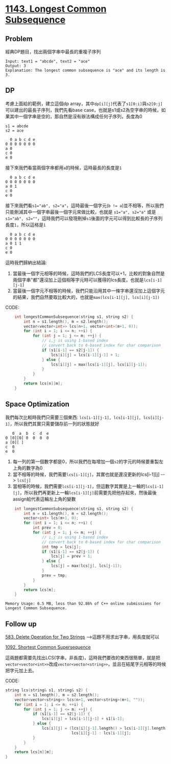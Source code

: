 # [1143. Longest Common Subsequence](https://leetcode.com/problems/longest-common-subsequence/)

## Problem
經典DP題目，找出兩個字串中最長的重複子序列
```
Input: text1 = "abcde", text2 = "ace" 
Output: 3  
Explanation: The longest common subsequence is "ace" and its length is 3.
```

## DP

考慮上面給的範例，建立這個dp array，其中`dp[i][j]`代表了`s1[0:i]`與`s2[0:j]`可以建出的最長子序列，我們先看base case，也就是s1或s2為空字串的時候，如果其中一個字串是空的，那自然是沒有辦法構成任何子序列，長度為0
```
s1 = abcde
s2 = ace
```

```
  0 a b c d e
0 0 0 0 0 0 0
a 0
c 0
e 0

```

接下來我們看當兩個字串都用`a`的時候，這時最長的長度是`1`
```
  0 a b c d e
0 0 0 0 0 0 0
a 0 1
c 0
e 0
```

接下來我們看`s1="ab", s2="a"`，這時最後一個字元(`b != a`)並不相等，所以我們只能刪減其中一個字串最後一個字元來做比較，也就是
`s1="a", s2="a"` 或是 `s1="ab", s2=""`，這時我們可以發現刪掉`s1`後面的字元可以得到比較長的子序列長度`1`，所以這格是`1`
```
  0 a b c d e
0 0 0 0 0 0 0
a 0 1 1
c 0 
e 0
```

這時我們歸納出結論:
1. 當最後一個字元相等的時候，這時我們的LCS長度可以+1，比較的對象自然是兩個字串"都"還沒加上這個相等字元時可以獲得的lcs長度，也就是`lcs[i-1][j-1]`
2. 當最後一個字元不相等的時候，我們只能沿用其中一條字串還沒加上這個字元的結果，我們自然要取比較大的，也就是`max(lcs[i-1][j], lcs[i][j-1])`

CODE:
```cpp
    int longestCommonSubsequence(string s1, string s2) {
        int n = s1.length(), m = s2.length();
        vector<vector<int>> lcs(n+1, vector<int>(m+1, 0));
        for (int i = 1; i <= n; ++i) {
            for (int j = 1; j <= m; ++j) {
                // i,j is using 1-based index
                // convert back to 0-based index for char comparison
                if (s1[i-1] == s2[j-1]) {
                    lcs[i][j] = lcs[i-1][j-1] + 1;
                } else {
                    lcs[i][j] = max(lcs[i-1][j], lcs[i][j-1]);
                }
            }
        }
        return lcs[n][m];
    }
```

## Space Optimization
我們每次比較時我們只需要三個東西: `lcs[i-1][j-1], lcs[i-1][j], lcs[i][j-1]`，所以我們其實只需要儲存前一列的狀態就好

```
   0  a  b  c  d  e
0 [0][0] 0  0  0  0
a [0][ ]
c  0
e  0

```
1. 每一列的第一個數字都是0，所以我們在每增加一個`s2`的字元的時候要重製左上角的數字為0
2. 當不相等的時候，我們需要`lcs[i-1][j]`，其實也就是還沒更新的lcs[i-1][j] --> `lcs[j]`
3. 當相等的時候，我們需要`lcs[i-1][j-1]`，但這數字其實是上一輪的`lcs[i-1][j]`，所以我們再更新上一輪`lcs[i-1][j]`前需要先把他存起來，然後最後assign給代表這輪左上角的變數

```cpp
    int longestCommonSubsequence(string s1, string s2) {
        int n = s1.length(), m = s2.length();
        vector<int> lcs(m+1, 0);
        for (int i = 1; i <= n; ++i) {
            int prev = 0;
            for (int j = 1; j <= m; ++j) {
                // i,j is using 1-based index
                // convert back to 0-based index for char comparison
                int tmp = lcs[j];
                if (s1[i-1] == s2[j-1]) {
                    lcs[j] = prev + 1;
                } else {
                    lcs[j] = max(lcs[j], lcs[j-1]);
                }
                prev = tmp;
            }
        }
        return lcs[m];
    }
```

```
Memory Usage: 6.5 MB, less than 92.86% of C++ online submissions for Longest Common Subsequence.
```

## Follow up
[583. Delete Operation for Two Strings](https://leetcode.com/problems/delete-operation-for-two-strings/) -->這題不用求出字串，用長度就可以

[1092. Shortest Common Supersequence](https://leetcode.com/problems/shortest-common-supersequence/)

這兩題都需要先找出LCS(字串，非長度)，這時我們要改的東西很簡單，就是把`vector<vector<int>>`改成`vector<vector<string>>`，並且在結尾字元相等的時候把字元加上去。

CODE:
```cpp
string lcs(string& s1, string& s2) {
    int n = s1.length(), m = s2.length();
    vector<vector<string>> lcs(n+1, vector<string>(m+1, ""));
    for (int i = 1; i <= n; ++i) {
        for (int j = 1; j <= m; ++j) {
            if (s1[i-1] == s2[j-1]) {
                lcs[i][j] = lcs[i-1][j-1] + s1[i-1];
            } else {
                lcs[i][j] = (lcs[i][j-1].length() > lcs[i-1][j].length()) ?
                             lcs[i][j-1] : lcs[i-1][j];
            }
        }
    }
    return lcs[n][m];
}
```